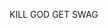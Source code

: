 KILL GOD GET SWAG

<!---
JohnBERTEG/JohnBERTEG is a ✨ special ✨ repository because its `README.md` (this file) appears on your GitHub profile.
You can click the Preview link to take a look at your changes.
--->
